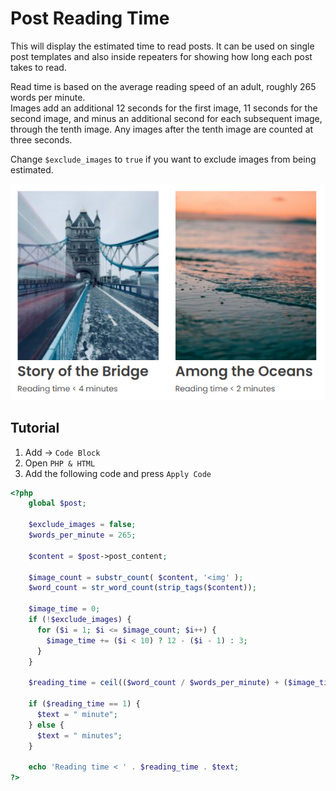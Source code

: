 # Post Reading Time
This will display the estimated time to read posts.
It can be used on single post templates and also inside 
repeaters for showing how long each post takes to read.  

Read time is based on the average reading speed of an adult, roughly 265 words per minute.  
Images add an additional 12 seconds for the first image, 11 seconds for the second image, and minus an additional second for each subsequent image, through the tenth image. Any images after the tenth image are counted at three seconds.

Change ``$exclude_images`` to ``true`` if you want to exclude images from being estimated.
 
![Image of Post Reading Time](images/post-reading-time.png)

## Tutorial
1. Add → ``Code Block``  
2. Open ``PHP & HTML``  
3. Add the following code and press ``Apply Code``  
```php
<?php
	global $post;

	$exclude_images = false;
	$words_per_minute = 265;

	$content = $post->post_content;

	$image_count = substr_count( $content, '<img' );
	$word_count = str_word_count(strip_tags($content));

	$image_time = 0;
	if (!$exclude_images) {
	  for ($i = 1; $i <= $image_count; $i++) {
		$image_time += ($i < 10) ? 12 - ($i - 1) : 3;
	  }
	}

	$reading_time = ceil(($word_count / $words_per_minute) + ($image_time / 60));

	if ($reading_time == 1) {
	  $text = " minute";
	} else {
	  $text = " minutes";
	}

	echo 'Reading time < ' . $reading_time . $text;
?>
```
